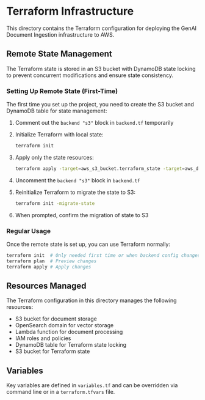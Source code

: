 # Terraform Infrastructure

This directory contains the Terraform configuration for deploying the GenAI Document Ingestion infrastructure to AWS.

## Remote State Management

The Terraform state is stored in an S3 bucket with DynamoDB state locking to prevent concurrent modifications and ensure state consistency.

### Setting Up Remote State (First-Time)

The first time you set up the project, you need to create the S3 bucket and DynamoDB table for state management:

1. Comment out the `backend "s3"` block in `backend.tf` temporarily
2. Initialize Terraform with local state:

   ```bash
   terraform init
   ```

3. Apply only the state resources:

   ```bash
   terraform apply -target=aws_s3_bucket.terraform_state -target=aws_dynamodb_table.terraform_locks
   ```

4. Uncomment the `backend "s3"` block in `backend.tf`
5. Reinitialize Terraform to migrate the state to S3:

   ```bash
   terraform init -migrate-state
   ```

6. When prompted, confirm the migration of state to S3

### Regular Usage

Once the remote state is set up, you can use Terraform normally:

```bash
terraform init  # Only needed first time or when backend config changes
terraform plan  # Preview changes
terraform apply # Apply changes
```

## Resources Managed

The Terraform configuration in this directory manages the following resources:

- S3 bucket for document storage
- OpenSearch domain for vector storage
- Lambda function for document processing
- IAM roles and policies
- DynamoDB table for Terraform state locking
- S3 bucket for Terraform state

## Variables

Key variables are defined in `variables.tf` and can be overridden via command line or in a `terraform.tfvars` file.